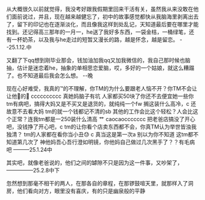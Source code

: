 从大概很久以前就觉得，我没考好跟我假期里回来干活有关，虽然我从来没敢在他们面前说过，并且，现在越来越健忘了，初中的故事感觉都快从我脑海里剥离出去了，留下的印记也在逐渐淡化，而且像我这样到处乱记，天知道最后要在哪里才能找到。还记得高三那年的一月一，he送了我好多东西，一袋金桔，一桶绿笔，还有一杯奶茶，以及我与he走过的短暂又漫长的路，越是怀念，越是留恋。  --25.1.12.中

又翻了下qq想到刚毕业那会，钱加油加我qq又加我微信的，我自己那时候也脑抽，估计是迷恋着he，抽象的单相思恋爱脑，哎，多好的一个姑娘，就这么糟蹋了。也不知道最后我会怎么想。     --晚

现在心好难受，我真的™的不理解，你TM的为什么要跟老人恼不开？你TM不会让让他🐴的🐴 cccccccccc 真她妈脑子有坑 人家都买50块了你还不去便宜她一些你tm有病吧，搞得大妈又是不买又是退货的，就纯纯一个fw 搁这装什么高冷，c 还故意不去看大妈 tm的就一个钱都记不清的sb 其他的工作会比这个轻松？人会比这个正常？连我tm都是一250装什么清高 艹 caocaoccccccc 把老爸店搞没了开心吧，没钱挣了开心吧，c tm的让你看个店卖东西都不会，你真TM认为举世皆浊我独清？ tm的人家都在看你当小丑😓  c 真当这是第一次a 别以为你不知道 这tm都不知道第几次了 神他妈吾心吾行澄如明镜，你他妈自己做过几次黑手了？？有毛病吧         ———25.1.24中

其实吧，就像老爸说的，他们之间的罅隙不只是因为这一件事，又吵架了，      —————25.2.8中下

忽然想到那毫不相干的两人，在那各自的章程，在那锣鼓喧天里，就那样入了洞房，他们看向对方，眼里没有喜庆，有的只是幽泉般的平静


